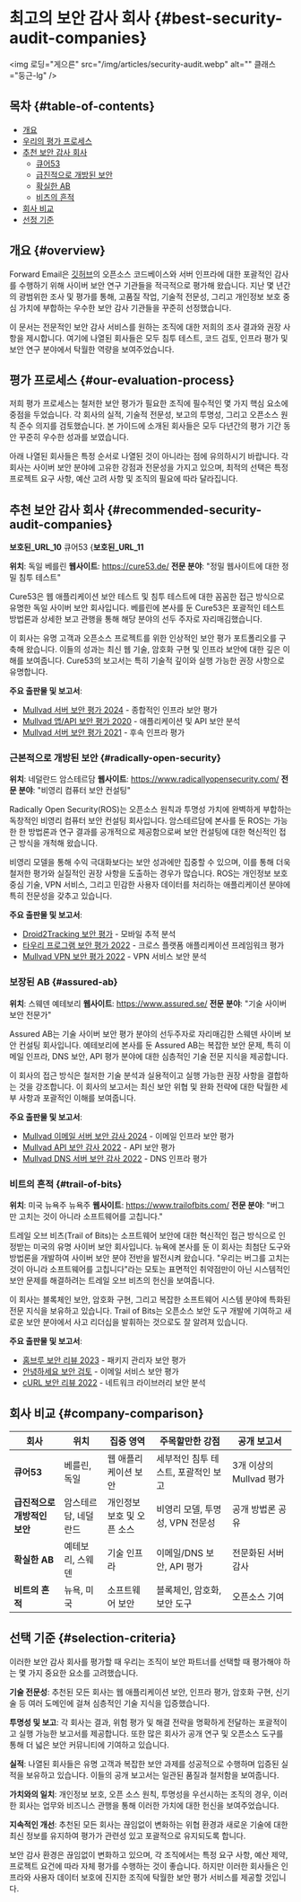 # 최고의 보안 감사 회사 {#best-security-audit-companies}

<img 로딩="게으른" src="/img/articles/security-audit.webp" alt="" 클래스="둥근-lg" />

## 목차 {#table-of-contents}

* [개요](#overview)
* [우리의 평가 프로세스](#our-evaluation-process)
* [추천 보안 감사 회사](#recommended-security-audit-companies)
  * [큐어53](#cure53)
  * [급진적으로 개방된 보안](#radically-open-security)
  * [확실한 AB](#assured-ab)
  * [비츠의 흔적](#trail-of-bits)
* [회사 비교](#company-comparison)
* [선정 기준](#selection-criteria)

## 개요 {#overview}

Forward Email은 [깃허브](https://github.com/forwardemail)의 오픈소스 코드베이스와 서버 인프라에 대한 포괄적인 감사를 수행하기 위해 사이버 보안 연구 기관들을 적극적으로 평가해 왔습니다. 지난 몇 년간의 광범위한 조사 및 평가를 통해, 고품질 작업, 기술적 전문성, 그리고 개인정보 보호 중심 가치에 부합하는 우수한 보안 감사 기관들을 꾸준히 선정했습니다.

이 문서는 전문적인 보안 감사 서비스를 원하는 조직에 대한 저희의 조사 결과와 권장 사항을 제시합니다. 여기에 나열된 회사들은 모두 침투 테스트, 코드 검토, 인프라 평가 및 보안 연구 분야에서 탁월한 역량을 보여주었습니다.

## 평가 프로세스 {#our-evaluation-process}

저희 평가 프로세스는 철저한 보안 평가가 필요한 조직에 필수적인 몇 가지 핵심 요소에 중점을 두었습니다. 각 회사의 실적, 기술적 전문성, 보고의 투명성, 그리고 오픈소스 원칙 준수 의지를 검토했습니다. 본 가이드에 소개된 회사들은 모두 다년간의 평가 기간 동안 꾸준히 우수한 성과를 보였습니다.

아래 나열된 회사들은 특정 순서로 나열된 것이 아니라는 점에 유의하시기 바랍니다. 각 회사는 사이버 보안 분야에 고유한 강점과 전문성을 가지고 있으며, 최적의 선택은 특정 프로젝트 요구 사항, 예산 고려 사항 및 조직의 필요에 따라 달라집니다.

## 추천 보안 감사 회사 {#recommended-security-audit-companies}

__보호된_URL_10__ 큐어53 {__보호된_URL_11__

**위치**: 독일 베를린
**웹사이트**: <https://cure53.de/>
**전문 분야**: "정밀 웹사이트에 대한 정밀 침투 테스트"

Cure53은 웹 애플리케이션 보안 테스트 및 침투 테스트에 대한 꼼꼼한 접근 방식으로 유명한 독일 사이버 보안 회사입니다. 베를린에 본사를 둔 Cure53은 포괄적인 테스트 방법론과 상세한 보고 관행을 통해 해당 분야의 선두 주자로 자리매김했습니다.

이 회사는 유명 고객과 오픈소스 프로젝트를 위한 인상적인 보안 평가 포트폴리오를 구축해 왔습니다. 이들의 성과는 최신 웹 기술, 암호화 구현 및 인프라 보안에 대한 깊은 이해를 보여줍니다. Cure53의 보고서는 특히 기술적 깊이와 실행 가능한 권장 사항으로 유명합니다.

**주요 출판물 및 보고서**:

* [Mullvad 서버 보안 평가 2024](https://cure53.de/pentest-report_mullvad\_2024\_v1.pdf) - 종합적인 인프라 보안 평가
* [Mullvad 앱/API 보안 평가 2020](https://cure53.de/pentest-report_mullvad\_2020\_v2.pdf) - 애플리케이션 및 API 보안 분석
* [Mullvad 서버 보안 평가 2021](https://cure53.de/pentest-report_mullvad\_2021\_v1.pdf) - 후속 인프라 평가

### 근본적으로 개방된 보안 {#radically-open-security}

**위치**: 네덜란드 암스테르담
**웹사이트**: <https://www.radicallyopensecurity.com/>
**전문 분야**: "비영리 컴퓨터 보안 컨설팅"

Radically Open Security(ROS)는 오픈소스 원칙과 투명성 가치에 완벽하게 부합하는 독창적인 비영리 컴퓨터 보안 컨설팅 회사입니다. 암스테르담에 본사를 둔 ROS는 가능한 한 방법론과 연구 결과를 공개적으로 제공함으로써 보안 컨설팅에 대한 혁신적인 접근 방식을 개척해 왔습니다.

비영리 모델을 통해 수익 극대화보다는 보안 성과에만 집중할 수 있으며, 이를 통해 더욱 철저한 평가와 실질적인 권장 사항을 도출하는 경우가 많습니다. ROS는 개인정보 보호 중심 기술, VPN 서비스, 그리고 민감한 사용자 데이터를 처리하는 애플리케이션 분야에 특히 전문성을 갖추고 있습니다.

**주요 출판물 및 보고서**:

* [Droid2Tracking 보안 평가](https://github.com/radicallyopensecurity/ros-website/blob/main/ros-public-reports/ROS%20-%20OnNet%20-%20OF-Droid2Tracking%20the%20Trackers%20-%202022.pdf) - 모바일 추적 분석
* [타우리 프로그램 보안 평가 2022](https://github.com/radicallyopensecurity/ros-website/blob/main/ros-public-reports/ROS%20-%20The%20Tauri%20Programme%20-2022.pdf) - 크로스 플랫폼 애플리케이션 프레임워크 평가
* [Mullvad VPN 보안 평가 2022](https://github.com/radicallyopensecurity/ros-website/blob/main/ros-public-reports/ROS%20-%20Mullvad%20VPN%202022.pdf) - VPN 서비스 보안 분석

### 보장된 AB {#assured-ab}

**위치**: 스웨덴 예테보리
**웹사이트**: <https://www.assured.se/>
**전문 분야**: "기술 사이버 보안 전문가"

Assured AB는 기술 사이버 보안 평가 분야의 선두주자로 자리매김한 스웨덴 사이버 보안 컨설팅 회사입니다. 예테보리에 본사를 둔 Assured AB는 복잡한 보안 문제, 특히 이메일 인프라, DNS 보안, API 평가 분야에 대한 심층적인 기술 전문 지식을 제공합니다.

이 회사의 접근 방식은 철저한 기술 분석과 실용적이고 실행 가능한 권장 사항을 결합하는 것을 강조합니다. 이 회사의 보고서는 최신 보안 위협 및 완화 전략에 대한 탁월한 세부 사항과 포괄적인 이해를 보여줍니다.

**주요 출판물 및 보고서**:

* [Mullvad 이메일 서버 보안 감사 2024](https://www.assured.se/publications/Assured_Mullvad_email_server_audit\_2024.pdf) - 이메일 인프라 보안 평가
* [Mullvad API 보안 감사 2022](https://www.assured.se/publications/Assured_Mullvad_API_audit_report\_2022.pdf) - API 보안 평가
* [Mullvad DNS 서버 보안 감사 2022](https://www.assured.se/publications/Assured_Mullvad_DNS_server_audit_report\_2022.pdf) - DNS 인프라 평가

### 비트의 흔적 {#trail-of-bits}

**위치**: 미국 뉴욕주 뉴욕주
**웹사이트**: <https://www.trailofbits.com/>
**전문 분야**: "버그만 고치는 것이 아니라 소프트웨어를 고칩니다."

트레일 오브 비츠(Trail of Bits)는 소프트웨어 보안에 대한 혁신적인 접근 방식으로 인정받는 미국의 유명 사이버 보안 회사입니다. 뉴욕에 본사를 둔 이 회사는 최첨단 도구와 방법론을 개발하여 사이버 보안 분야 전반을 발전시켜 왔습니다. "우리는 버그를 고치는 것이 아니라 소프트웨어를 고칩니다"라는 모토는 표면적인 취약점만이 아닌 시스템적인 보안 문제를 해결하려는 트레일 오브 비츠의 헌신을 보여줍니다.

이 회사는 블록체인 보안, 암호화 구현, 그리고 복잡한 소프트웨어 시스템 분야에 특화된 전문 지식을 보유하고 있습니다. Trail of Bits는 오픈소스 보안 도구 개발에 기여하고 새로운 보안 분야에서 사고 리더십을 발휘하는 것으로도 잘 알려져 있습니다.

**주요 출판물 및 보고서**:

* [홈브루 보안 리뷰 2023](https://github.com/trailofbits/publications/blob/master/reviews/2023-08-28-homebrew-securityreview.pdf) - 패키지 관리자 보안 평가
* [안녕하세요 보안 검토](https://github.com/trailofbits/publications/blob/master/reviews/Hey.pdf) - 이메일 서비스 보안 평가
* [cURL 보안 리뷰 2022](https://github.com/trailofbits/publications/blob/master/reviews/2022-12-curl-securityreview.pdf) - 네트워크 라이브러리 보안 분석

## 회사 비교 {#company-comparison}

| 회사 | 위치 | 집중 영역 | 주목할만한 강점 | 공개 보고서 |
| --------------------------- | ---------------------- | ------------------------ | ----------------------------------------------------- | -------------------------- |
| **큐어53** | 베를린, 독일 | 웹 애플리케이션 보안 | 세부적인 침투 테스트, 포괄적인 보고 | 3개 이상의 Mullvad 평가 |
| **급진적으로 개방적인 보안** | 암스테르담, 네덜란드 | 개인정보 보호 및 오픈 소스 | 비영리 모델, 투명성, VPN 전문성 | 공개 방법론 공유 |
| **확실한 AB** | 예테보리, 스웨덴 | 기술 인프라 | 이메일/DNS 보안, API 평가 | 전문화된 서버 감사 |
| **비트의 흔적** | 뉴욕, 미국 | 소프트웨어 보안 | 블록체인, 암호화, 보안 도구 | 오픈소스 기여 |

## 선택 기준 {#selection-criteria}

이러한 보안 감사 회사를 평가할 때 우리는 조직이 보안 파트너를 선택할 때 평가해야 하는 몇 가지 중요한 요소를 고려했습니다.

**기술 전문성**: 추천된 모든 회사는 웹 애플리케이션 보안, 인프라 평가, 암호화 구현, 신기술 등 여러 도메인에 걸쳐 심층적인 기술 지식을 입증했습니다.

**투명성 및 보고**: 각 회사는 결과, 위험 평가 및 해결 전략을 명확하게 전달하는 포괄적이고 실행 가능한 보고서를 제공합니다. 또한 많은 회사가 공개 연구 및 오픈소스 도구를 통해 더 넓은 보안 커뮤니티에 기여하고 있습니다.

**실적**: 나열된 회사들은 유명 고객과 복잡한 보안 과제를 성공적으로 수행하며 입증된 실적을 보유하고 있습니다. 이들의 공개 보고서는 일관된 품질과 철저함을 보여줍니다.

**가치와의 일치**: 개인정보 보호, 오픈 소스 원칙, 투명성을 우선시하는 조직의 경우, 이러한 회사는 업무와 비즈니스 관행을 통해 이러한 가치에 대한 헌신을 보여주었습니다.

**지속적인 개선**: 추천된 모든 회사는 끊임없이 변화하는 위협 환경과 새로운 기술에 대한 최신 정보를 유지하여 평가가 관련성 있고 포괄적으로 유지되도록 합니다.

보안 감사 환경은 끊임없이 변화하고 있으며, 각 조직에서는 특정 요구 사항, 예산 제약, 프로젝트 요건에 따라 자체 평가를 수행하는 것이 좋습니다. 하지만 이러한 회사들은 인프라와 사용자 데이터 보호에 진지한 조직에 탁월한 보안 평가 서비스를 제공할 것입니다.